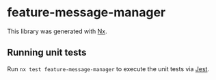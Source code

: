 # feature-message-manager

This library was generated with [Nx](https://nx.dev).

## Running unit tests

Run `nx test feature-message-manager` to execute the unit tests via [Jest](https://jestjs.io).
